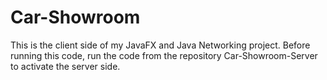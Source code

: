 # Car-Showroom
This is the client side of my JavaFX and Java Networking project.
Before running this code, run the code from the repository Car-Showroom-Server to activate the server side.
